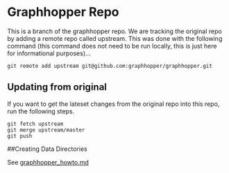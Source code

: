 # Graphhopper Repo

This is a branch of the graphhopper repo. We are tracking the original repo by adding a remote repo called upstream.  This was done with the following command (this command  does not need to be run locally, this is just here for informational purposes)...

    git remote add upstream git@github.com:graphhopper/graphhopper.git

## Updating from original

If you want to get the lateset changes from the original repo into this repo, run the following steps.

    git fetch upstream
    git merge upstream/master
    git push

##Creating Data Directories

See [graphhopper_howto.md](file:../internal/docs/graphhopper_howto.md)